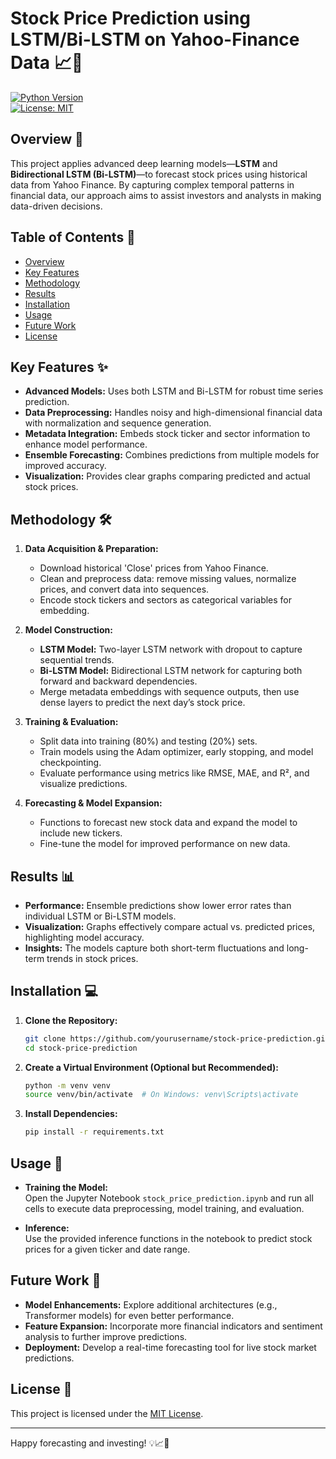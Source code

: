# Stock Price Prediction using LSTM/Bi-LSTM on Yahoo-Finance Data 📈🤖

[![Python Version](https://img.shields.io/badge/python-3.8+-blue.svg)](https://www.python.org/)  
[![License: MIT](https://img.shields.io/badge/License-MIT-yellow.svg)](LICENSE)

## Overview 🚀  
This project applies advanced deep learning models—**LSTM** and **Bidirectional LSTM (Bi-LSTM)**—to forecast stock prices using historical data from Yahoo Finance. By capturing complex temporal patterns in financial data, our approach aims to assist investors and analysts in making data-driven decisions.

## Table of Contents 💑  
- [Overview](#overview-🚀)  
- [Key Features](#key-features-✨)  
- [Methodology](#methodology-🛠️)  
- [Results](#results-📊)  
- [Installation](#installation-💻)  
- [Usage](#usage-🚀)  
- [Future Work](#future-work-🔮)  
- [License](#license-📝)

## Key Features ✨  
- **Advanced Models:** Uses both LSTM and Bi-LSTM for robust time series prediction.  
- **Data Preprocessing:** Handles noisy and high-dimensional financial data with normalization and sequence generation.  
- **Metadata Integration:** Embeds stock ticker and sector information to enhance model performance.  
- **Ensemble Forecasting:** Combines predictions from multiple models for improved accuracy.  
- **Visualization:** Provides clear graphs comparing predicted and actual stock prices.

## Methodology 🛠️  
1. **Data Acquisition & Preparation:**  
   - Download historical 'Close' prices from Yahoo Finance.  
   - Clean and preprocess data: remove missing values, normalize prices, and convert data into sequences.  
   - Encode stock tickers and sectors as categorical variables for embedding.

2. **Model Construction:**  
   - **LSTM Model:** Two-layer LSTM network with dropout to capture sequential trends.  
   - **Bi-LSTM Model:** Bidirectional LSTM network for capturing both forward and backward dependencies.  
   - Merge metadata embeddings with sequence outputs, then use dense layers to predict the next day’s stock price.

3. **Training & Evaluation:**  
   - Split data into training (80%) and testing (20%) sets.  
   - Train models using the Adam optimizer, early stopping, and model checkpointing.  
   - Evaluate performance using metrics like RMSE, MAE, and R², and visualize predictions.

4. **Forecasting & Model Expansion:**  
   - Functions to forecast new stock data and expand the model to include new tickers.  
   - Fine-tune the model for improved performance on new data.

## Results 📊  
- **Performance:** Ensemble predictions show lower error rates than individual LSTM or Bi-LSTM models.  
- **Visualization:** Graphs effectively compare actual vs. predicted prices, highlighting model accuracy.  
- **Insights:** The models capture both short-term fluctuations and long-term trends in stock prices.

## Installation 💻  
1. **Clone the Repository:**  
   ```bash
   git clone https://github.com/yourusername/stock-price-prediction.git
   cd stock-price-prediction
   ```

2. **Create a Virtual Environment (Optional but Recommended):**  
   ```bash
   python -m venv venv
   source venv/bin/activate  # On Windows: venv\Scripts\activate
   ```

3. **Install Dependencies:**  
   ```bash
   pip install -r requirements.txt
   ```

## Usage 🚀  
- **Training the Model:**  
  Open the Jupyter Notebook `stock_price_prediction.ipynb` and run all cells to execute data preprocessing, model training, and evaluation.
  
- **Inference:**  
  Use the provided inference functions in the notebook to predict stock prices for a given ticker and date range.

## Future Work 🔮  
- **Model Enhancements:** Explore additional architectures (e.g., Transformer models) for even better performance.  
- **Feature Expansion:** Incorporate more financial indicators and sentiment analysis to further improve predictions.  
- **Deployment:** Develop a real-time forecasting tool for live stock market predictions.

## License 📝  
This project is licensed under the [MIT License](LICENSE).

---

Happy forecasting and investing! 💡📈🤖

